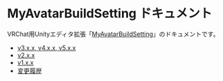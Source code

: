 # MyAvatarBuildSetting ドキュメント

VRChat用Unityエディタ拡張「[MyAvatarBuildSetting](https://narazaka.booth.pm/items/1327703)」のドキュメントです。

- [v3.x.x, v4.x.x, v5.x.x](v3/Readme.md)
- [v2.x.x](v2/Readme.md)
- [v1.x.x](v1/Readme.md)
- [変更履歴](Changelog.md)
